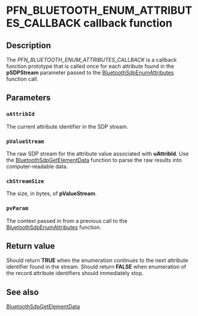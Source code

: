 # PFN_BLUETOOTH_ENUM_ATTRIBUTES_CALLBACK callback function

## Description

The *PFN_BLUETOOTH_ENUM_ATTRIBUTES_CALLBACK* is a callback function prototype that is called once for each attribute found in the **pSDPStream** parameter passed to the [BluetoothSdpEnumAttributes](https://learn.microsoft.com/windows/desktop/api/bluetoothapis/nf-bluetoothapis-bluetoothsdpenumattributes) function call.

## Parameters

### `uAttribId`

The current attribute identifier in the SDP stream.

### `pValueStream`

The raw SDP stream for the attribute value associated with **uAttribId**. Use the [BluetoothSdpGetElementData](https://learn.microsoft.com/windows/desktop/api/bluetoothapis/nf-bluetoothapis-bluetoothsdpgetelementdata) function to parse the raw results into computer-readable data.

### `cbStreamSize`

The size, in bytes, of **pValueStream**.

### `pvParam`

The context passed in from a previous call to the [BluetoothSdpEnumAttributes](https://learn.microsoft.com/windows/desktop/api/bluetoothapis/nf-bluetoothapis-bluetoothsdpenumattributes) function.

## Return value

Should return **TRUE** when the enumeration continues to the next attribute identifier found in the stream. Should return **FALSE** when enumeration of the record attribute identifiers should immediately stop.

## See also

[BluetoothSdpGetElementData](https://learn.microsoft.com/windows/desktop/api/bluetoothapis/nf-bluetoothapis-bluetoothsdpgetelementdata)